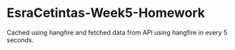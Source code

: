 # EsraCetintas-Week5-Homework

Cached using hangfire and fetched data from API using hangfire in every 5 seconds.
